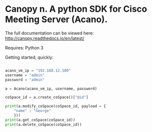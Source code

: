# Canopy n. A python SDK for Cisco Meeting Server (Acano).

The full documentation can be viewed here:
http://canopy.readthedocs.io/en/latest/

Requires: Python 3

Getting started, quickly:

```python

acano_vm_ip = "192.168.12.100"
username = "admin"
password = "admin"

a = Acano(acano_vm_ip, username, password)

coSpace_id = a.create_coSpace()["@id"]

print(a.modify_coSpace(coSpace_id, payload = {
	"name" : "George"
	}))
print(a.get_coSpace(coSpace_id))
print(a.delete_coSpace(coSpace_id))
```
